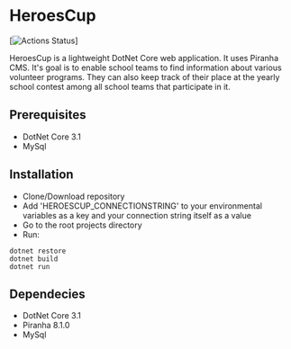 # HeroesCup

[![Actions Status](https://github.com/MilStancheva/HeroesCup/workflows/Build/badge.svg)]

HeroesCup is a lightweight DotNet Core web application. It uses Piranha CMS.
It's goal is to enable school teams to find information about various volunteer programs. They can also keep track of their place at the yearly school contest among all school teams that participate in it. 

## Prerequisites
* DotNet Core 3.1
* MySql

## Installation
* Clone/Download repository
* Add 'HEROESCUP_CONNECTIONSTRING' to your environmental variables as a key and your connection string itself as a value
* Go to the root projects directory
* Run: 
```
dotnet restore
dotnet build
dotnet run
```  

## Dependecies
* DotNet Core 3.1
* Piranha 8.1.0
* MySql
